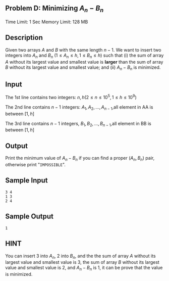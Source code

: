 ## Problem D: Minimizing $A_n−B_n$

Time Limit: 1 Sec Memory Limit: 128 MB

## Description

Given two arrays $A$ and $B$ with the same length $n−1$. We want to insert two integers into $A_n$ and $B_n$ $(1≤A_n≤h,1≤B_n≤h)$ such that (i) the sum of array $A$ without its largest value and smallest value is **larger** than the sum of array $B$ without its largest value and smallest value; and (ii) $A_n−B_n$ is minimized.

## Input

The 1st line contains two integers: $n,h (2≤n≤10^5,1≤h≤10^9)$

The 2nd line contains $n−1$ integers: $A_1,A_2,...,A_{n−1}$,all element in AA is between $[1,h]$

The 3rd line contains $n−1$ integers, $B_1,B_2,...,B_{n−1}$,all element in BB is between $[1,h]$

## Output

Print the minimum value of $A_n−B_n$ if you can find a proper $(A_n,B_n)$ pair, otherwise print "`IMPOSSIBLE`".

## Sample Input

```
3 4
1 3
2 4
```

## Sample Output

```
1
```

## HINT

You can insert 3 into $A_n$, 2 into $B_n$, and the the sum of array $A$ without its largest value and smallest value is 3, the sum of array $B$ without its largest value and smallest value is 2, and $A_n−B_n$ is 1, it can be prove that the value is minimized.
